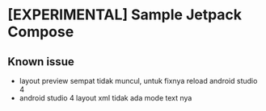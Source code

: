 # [EXPERIMENTAL] Sample Jetpack Compose


## Known issue
- layout preview sempat tidak muncul, untuk fixnya reload android studio 4
- android studio 4 layout xml tidak ada mode text nya
